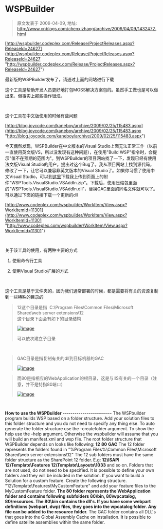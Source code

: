 # WSPBuilder 
> 原文发表于 2009-04-09, 地址: http://www.cnblogs.com/chenxizhang/archive/2009/04/09/1432472.html 


[http://wspbuilder.codeplex.com/Release/ProjectReleases.aspx?ReleaseId=24627](http://wspbuilder.codeplex.com/Release/ProjectReleases.aspx?ReleaseId=24627 "http://wspbuilder.codeplex.com/Release/ProjectReleases.aspx?ReleaseId=24627")

 最新版的WSPBuilder发布了，请通过上面的网站进行下载

 这个工具是帮助开发人员更好地打包MOSS解决方案包的。虽然手工做也是可以做出来，但事实上那些操作很烦。

  

 这个工具在中文版使用的时候有些问题

 [http://blog.joycode.com/kaneboy/archive/2009/02/25/115483.aspx](http://blog.joycode.com/kaneboy/archive/2009/02/25/115483.aspx "http://blog.joycode.com/kaneboy/archive/2009/02/25/115483.aspx")

 今天偶然发现，WSPBuilder在中文版本的Visual Studio上面无法正常工作（以前一直使用英文版VS，所以没发现有这种问题），在使用"Build WSP"指令时，会提示"值不在预期的范围内"。到WSPBuilder的项目网站找了一下，发现已经有使用法文版Visual Studio的用户，提出过这个Bug了。我从项目网站上找到源代码，修改了一下，让它可以兼容非英文版本的Visual Studio了。如果你习惯了使用中文Visual Studio，可以到[这里](http://www.codeplex.com/wspbuilder/WorkItem/View.aspx?WorkItemId=11301)下载我上传到页面上的附件"WSPTools.VisualStudio.VSAddIn.zip"。下载后，使用压缩包里面的"WSPTools.VisualStudio.VSAddIn.dll"，替换GAC里面的同名文件就可以了。 可以通过下面的链接下载一个更新的dll

 [http://www.codeplex.com/wspbuilder/WorkItem/View.aspx?WorkItemId=11301](http://www.codeplex.com/wspbuilder/WorkItem/View.aspx?WorkItemId=11301 "http://www.codeplex.com/wspbuilder/WorkItem/View.aspx?WorkItemId=11301")

  

 关于该工具的使用，有两种主要的方式

 1. 使用命令行工具

 2. 使用Visual Studio扩展的方式

  

 这个工具是基于文件夹的，因为我们通常部署的时候，都是需要将有关的资源复制到一些特殊的目录的

 
>  12这个目录是指  C:\Program Files\Common Files\Microsoft Shared\web server extensions\12  
> 这个目录下面会有如下的目录结构
> 
>  [![image](http://images.cnblogs.com/cnblogs_com/chenxizhang/WindowsLiveWriter/WSPBuilder_D5DF/image_thumb.png "image")](http://images.cnblogs.com/cnblogs_com/chenxizhang/WindowsLiveWriter/WSPBuilder_D5DF/image_2.png) 
> 
>  可以依次建立子目录
> 
> 

  

 
>  GAC目录是指复制有关的dll到目标机器的GAC
> 
>  [![image](http://images.cnblogs.com/cnblogs_com/chenxizhang/WindowsLiveWriter/WSPBuilder_D5DF/image_thumb_1.png "image")](http://images.cnblogs.com/cnblogs_com/chenxizhang/WindowsLiveWriter/WSPBuilder_D5DF/image_4.png) 
> 
> 

  
>  而80是指相应的WebApplication的根目录，这是与IIS有关的一个目录（注意，并不是特指80端口）
> 
>  [![image](http://images.cnblogs.com/cnblogs_com/chenxizhang/WindowsLiveWriter/WSPBuilder_D5DF/image_thumb_2.png "image")](http://images.cnblogs.com/cnblogs_com/chenxizhang/WindowsLiveWriter/WSPBuilder_D5DF/image_6.png) 
> 
> 

  

 **How to use the WSPBuilder** ------------------------- The WSPbuilder program builds WSP based on a folder structure. Add your solution files to this folder structure and you do not need to specify any thing else. To auto generate the folder structure use the -createfolder argument. To show the help use the -help argument. Otherwise the wspbuilder will assume that you will build an manifest.xml and wsp file. The root folder structure that WSPBuilder depends on looks like following: **12** **80** **GAC** The 12 folder represents the folders found in "%Program Files%\Common Files\Microsoft Shared\web server extensions\12" The 12 sub folders must have the same folder structure as the SharePoint 12 folder. E.g: **12\ISAPI** **12\Template\Features** **12\Template\Layouts\1033** and so on. Folders that are not used, do not need to be specified. It is possible to define your own folders and they will be included in the solution. If you want to build a Solution for a custom feature. Create the following structure. "12\Template\Features\MyCustomFeature" and add your feature files to the MyCustomFeature folder. **The 80 folder represents the WebApplication folder and contains following subfolders** **80\bin, 80\wpcatalog, 80\resources. The 80\bin contains the dll's. If you have some** **webpart definitions (webpart, dwp) files, they goes into the wpcatalog folder.** **Any file can be added to the resource folder.** The GAC folder contains all DLL's that goes into the Global Assembly Cache on installation. It is possible to define satellite assemblies within the same folder. 































































